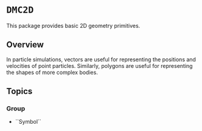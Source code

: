 # ``DMC2D``

This package provides basic 2D geometry primitives.

## Overview

In particle simulations, vectors are useful for representing the positions and velocities of point particles.  Similarly, polygons are useful for representing the shapes of more complex bodies.

## Topics

### <!--@START_MENU_TOKEN@-->Group<!--@END_MENU_TOKEN@-->

- <!--@START_MENU_TOKEN@-->``Symbol``<!--@END_MENU_TOKEN@-->
